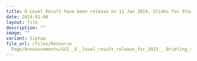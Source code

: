```yaml
---
title: O Level Result have been release on 11 Jan 2024, Slides for Students
date: 2024-01-08
layout: file
description: ""
image: ""
variant: tiptap
file_url: /files/Resource
  Page/Announcements/GCE__O__level_result_release_for_2023___Briefing_slides_for_students_for_11_Jan_2024.pdf
---
```

